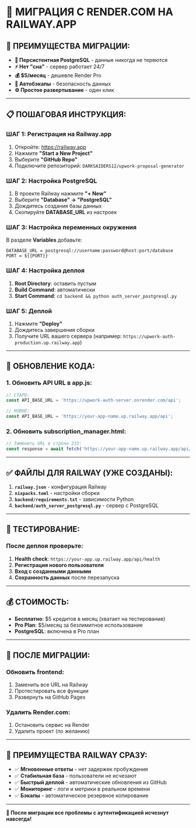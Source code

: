 # 🚂 МИГРАЦИЯ С RENDER.COM НА RAILWAY.APP

## 🎯 **ПРЕИМУЩЕСТВА МИГРАЦИИ:**
- **💾 Персистентная PostgreSQL** - данные никогда не теряются
- **⚡ Нет "сна"** - сервер работает 24/7  
- **💰 $5/месяц** - дешевле Render Pro
- **🔧 Автобэкапы** - безопасность данных
- **⚙️ Простое развертывание** - один клик

---

## 📋 **ПОШАГОВАЯ ИНСТРУКЦИЯ:**

### **ШАГ 1: Регистрация на Railway.app**
1. Откройте: https://railway.app
2. Нажмите **"Start a New Project"**
3. Выберите **"GitHub Repo"**
4. Подключите репозиторий: `DARKSAIDERS12/upwork-proposal-generator`

### **ШАГ 2: Настройка PostgreSQL**
1. В проекте Railway нажмите **"+ New"**
2. Выберите **"Database" → "PostgreSQL"**
3. Дождитесь создания базы данных
4. Скопируйте **DATABASE_URL** из настроек

### **ШАГ 3: Настройка переменных окружения**
В разделе **Variables** добавьте:
```
DATABASE_URL = postgresql://username:password@host:port/database
PORT = ${{PORT}}
```

### **ШАГ 4: Настройка деплоя**
1. **Root Directory**: оставить пустым
2. **Build Command**: автоматически
3. **Start Command**: `cd backend && python auth_server_postgresql.py`

### **ШАГ 5: Деплой**
1. Нажмите **"Deploy"**
2. Дождитесь завершения сборки
3. Получите URL вашего сервера (например: `https://upwork-auth-production.up.railway.app`)

---

## 🔄 **ОБНОВЛЕНИЕ КОДА:**

### **1. Обновить API URL в app.js:**
```javascript
// СТАРО:
const API_BASE_URL = 'https://upwork-auth-server.onrender.com/api';

// НОВОЕ:
const API_BASE_URL = 'https://your-app-name.up.railway.app/api';
```

### **2. Обновить subscription_manager.html:**
```javascript
// Заменить URL в строке 233:
const response = await fetch('https://your-app-name.up.railway.app/api/user', {
```

---

## ✅ **ФАЙЛЫ ДЛЯ RAILWAY (УЖЕ СОЗДАНЫ):**

1. **`railway.json`** - конфигурация Railway
2. **`nixpacks.toml`** - настройки сборки  
3. **`backend/requirements.txt`** - зависимости Python
4. **`backend/auth_server_postgresql.py`** - сервер с PostgreSQL

---

## 🧪 **ТЕСТИРОВАНИЕ:**

### **После деплоя проверьте:**
1. **Health check**: `https://your-app.up.railway.app/api/health`
2. **Регистрация нового пользователя**
3. **Вход с созданными данными**
4. **Сохранность данных** после перезапуска

---

## 💰 **СТОИМОСТЬ:**

- **Бесплатно**: $5 кредитов в месяц (хватает на тестирование)
- **Pro Plan**: $5/месяц за безлимитное использование
- **PostgreSQL**: включена в Pro план

---

## 🔧 **ПОСЛЕ МИГРАЦИИ:**

### **Обновить frontend:**
1. Заменить все URL на Railway
2. Протестировать все функции
3. Развернуть на GitHub Pages

### **Удалить Render.com:**
1. Остановить сервис на Render
2. Удалить проект (по желанию)

---

## 🚀 **ПРЕИМУЩЕСТВА RAILWAY СРАЗУ:**

- ✅ **Мгновенные ответы** - нет задержек пробуждения
- ✅ **Стабильная база** - пользователи не исчезают
- ✅ **Быстрый деплой** - автоматические обновления из GitHub
- ✅ **Мониторинг** - логи и метрики в реальном времени
- ✅ **Бэкапы** - автоматическое резервное копирование

---

**🎯 После миграции все проблемы с аутентификацией исчезнут навсегда!**

